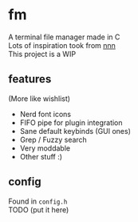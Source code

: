 # fm
A terminal file manager made in C  
Lots of inspiration took from [nnn](https://github.com/jarun/nnn/)  
This project is a WIP
## features
(More like wishlist)  
* Nerd font icons
* FIFO pipe for plugin integration
* Sane default keybinds (GUI ones)
* Grep / Fuzzy search
* Very moddable
* Other stuff :)
## config
Found in `config.h`  
TODO (put it here)
